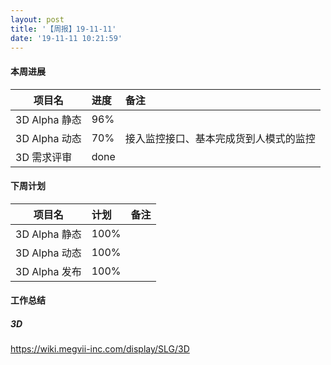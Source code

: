 ```yaml
---
layout: post
title: '【周报】19-11-11'
date: '19-11-11 10:21:59'
---
```



#### 本周进展

| 项目名         | 进度              | 备注  |
| ------------- |:----------------| :---------|
| 3D Alpha 静态 |  96% |  |
| 3D Alpha 动态 |  70% | 接入监控接口、基本完成货到人模式的监控 |
| 3D 需求评审 | done |


#### 下周计划

| 项目名         | 计划              | 备注  |
| ------------- |:----------------| :---------|
| 3D Alpha 静态 |  100% |  |
| 3D Alpha 动态 |  100% |  |
| 3D Alpha 发布| 100% |

#### 工作总结

##### 3D
https://wiki.megvii-inc.com/display/SLG/3D

